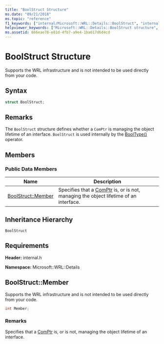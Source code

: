 ```yaml
---
title: "BoolStruct Structure"
ms.date: "09/21/2018"
ms.topic: "reference"
f1_keywords: ["internal/Microsoft::WRL::Details::BoolStruct", "internal/Microsoft::WRL::Details::BoolStruct::Member"]
helpviewer_keywords: ["Microsoft::WRL::Details::BoolStruct structure", "Microsoft::WRL::Details::BoolStruct::Member data member"]
ms.assetid: 666eae78-e81d-4fb7-a9e4-1ba617d6d4cd
---
```

# BoolStruct Structure

Supports the WRL infrastructure and is not intended to be used directly from your code.

## Syntax

```cpp
struct BoolStruct;
```

## Remarks

The `BoolStruct` structure defines whether a `ComPtr` is managing the object lifetime of an interface. `BoolStruct` is used internally by the [BoolType()](comptr-class.md#operator-microsoft-wrl-details-booltype) operator.

## Members

### Public Data Members

Name                          | Description
----------------------------- | ------------------------------------------------------------------------------------------------------------------
[BoolStruct::Member](#member) | Specifies that a [ComPtr](comptr-class.md) is, or is not, managing the object lifetime of an interface.

## Inheritance Hierarchy

`BoolStruct`

## Requirements

**Header:** internal.h

**Namespace:** Microsoft::WRL::Details

## <a name="member"></a>BoolStruct::Member

Supports the WRL infrastructure and is not intended to be used directly from your code.

```cpp
int Member;
```

### Remarks

Specifies that a [ComPtr](comptr-class.md) is, or is not, managing the object lifetime of an interface.
